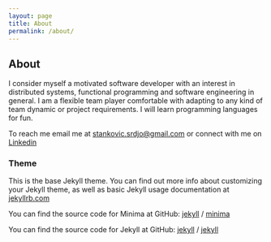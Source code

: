```yaml
---
layout: page
title: About
permalink: /about/
---
```

## About

I consider myself a motivated software developer with an interest in distributed systems, functional programming and software engineering in general. I am a flexible team player comfortable with adapting to any kind of team dynamic or project requirements. I will learn programming languages for fun.

To reach me email me at [stankovic.srdjo@gmail.com][email] or connect with me on [Linkedin]
### Theme
This is the base Jekyll theme. You can find out more info about customizing your Jekyll theme, as well as basic Jekyll usage documentation at [jekyllrb.com](https://jekyllrb.com/)

You can find the source code for Minima at GitHub:
[jekyll][jekyll-organization] /
[minima](https://github.com/jekyll/minima)

You can find the source code for Jekyll at GitHub:
[jekyll][jekyll-organization] /
[jekyll](https://github.com/jekyll/jekyll)


[jekyll-organization]: https://github.com/jekyll
[email]: stankovic.srdjo@gmail.com
[linkedin]: https://www.linkedin.com/in/stankovicsrdjan/